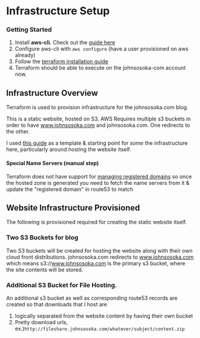 # Infrastructure Setup

### Getting Started

1. Install **aws-cli**. Check out the [guide here](https://docs.aws.amazon.com/cli/latest/userguide/install-cliv2-linux.html)
2. Configure aws-cli with `aws configure` (have a user provisioned on aws already)
3. Follow the [terraform installation guide](https://learn.hashicorp.com/tutorials/terraform/install-cli?)
4. Terraform should be able to execute on the johnsosoka-com account now.

## Infrastructure Overview
Terraform is used to provision infrastructure for the johnsosoka.com blog.

This is a static website, hosted on S3. AWS Requires multiple s3 buckets in order to have www.johnsosoka.com and johnsosoka.com. One redirects to the other.

I used [this guide](https://medium.com/runatlantis/hosting-our-static-site-over-ssl-with-s3-acm-cloudfront-and-terraform-513b799aec0f) as a template & starting point for _some_ the
infrastructure here, particularly around hosting the website itself.

#### Special Name Servers (manual step)
Terraform does not have support for [managing registered domains](https://github.com/hashicorp/terraform-provider-aws/issues/88) so once the hosted zone is generated you need to
fetch the name servers from it & update the "registered domain" in route53 to match

## Website Infrastructure Provisioned
The following is provisioned required for creating the static website itself.

### Two S3 Buckets for blog
Two S3 buckets will be created for hosting the website along with their own cloud front distributions. johnsosoka.com redirects to www.johnsosoka.com which means s3://www.johnsosoka.com
is the primary s3 bucket, where the site contents will be stored.

### Additional S3 Bucket for File Hosting.
An additional s3 bucket as well as corresponding route53 records are created so that downloads that I host are
1. logically separated from the website content by having their own bucket
2. Pretty download urls, ex.)`http://fileshare.johnsosoka.com/whatever/subject/content.zip`

